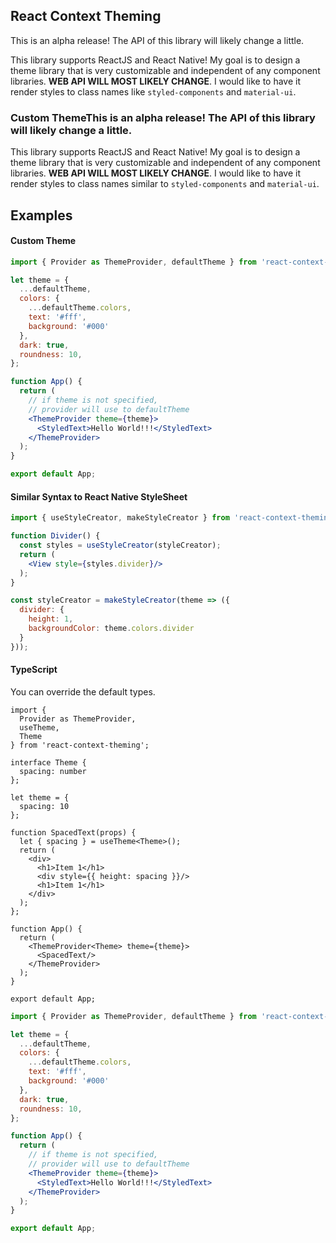 ## React Context Theming

This is an alpha release! The API of this library will likely change a little. 

This library supports ReactJS and React Native! My goal is to design a theme library that is very customizable and independent of any component libraries. **WEB API WILL MOST LIKELY CHANGE**. I would like to have it render styles to class names like `styled-components` and `material-ui`.

### Custom ThemeThis is an alpha release! The API of this library will likely change a little. 

This library supports ReactJS and React Native! My goal is to design a theme library that is very customizable and independent of any component libraries. **WEB API WILL MOST LIKELY CHANGE**. I would like to have it render styles to class names similar to `styled-components` and `material-ui`.

## Examples

#### Custom Theme

```jsx
import { Provider as ThemeProvider, defaultTheme } from 'react-context-theming';

let theme = {
  ...defaultTheme,
  colors: {
    ...defaultTheme.colors,
    text: '#fff',
    background: '#000'
  },
  dark: true,
  roundness: 10,
};

function App() {
  return (
    // if theme is not specified,
    // provider will use to defaultTheme
    <ThemeProvider theme={theme}>
      <StyledText>Hello World!!!</StyledText>
    </ThemeProvider>
  );
}

export default App;
```

#### Similar Syntax to React Native StyleSheet

```jsx
import { useStyleCreator, makeStyleCreator } from 'react-context-theming/lib/native';

function Divider() {
  const styles = useStyleCreator(styleCreator);
  return (
    <View style={styles.divider}/>
  );
}

const styleCreator = makeStyleCreator(theme => ({
  divider: {
    height: 1,
    backgroundColor: theme.colors.divider
  }
}));
```

#### TypeScript

You can override the default types.

```tsx
import { 
  Provider as ThemeProvider, 
  useTheme, 
  Theme
} from 'react-context-theming';

interface Theme {
  spacing: number
};

let theme = {
  spacing: 10
};

function SpacedText(props) {
  let { spacing } = useTheme<Theme>();
  return (
    <div>
      <h1>Item 1</h1>
      <div style={{ height: spacing }}/>
      <h1>Item 1</h1>
    </div>
  );
};

function App() {
  return (
    <ThemeProvider<Theme> theme={theme}>
      <SpacedText/>
    </ThemeProvider>
  );
}

export default App;
```

```jsx
import { Provider as ThemeProvider, defaultTheme } from 'react-context-theming';

let theme = {
  ...defaultTheme,
  colors: {
    ...defaultTheme.colors,
    text: '#fff',
    background: '#000'
  },
  dark: true,
  roundness: 10,
};

function App() {
  return (
    // if theme is not specified,
    // provider will use to defaultTheme
    <ThemeProvider theme={theme}>
      <StyledText>Hello World!!!</StyledText>
    </ThemeProvider>
  );
}

export default App;
```